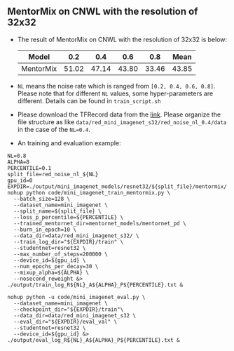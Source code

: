 ## MentorMix on CNWL with the resolution of 32x32
- The result of MentorMix on CNWL with the resolution of 32x32 is below:

  |Model|0.2|0.4|0.6|0.8|Mean|
  |---|---|---|---|---|---|
  |MentorMix|51.02|47.14|43.80|33.46|43.85|



- `NL` means the noise rate which is ranged from `[0.2, 0.4, 0.6, 0.8]`. Please note that for different `NL` values, some hyper-parameters are different. Details can be found in `train_script.sh`
- Please download the TFRecord data from the [link](https://drive.google.com/file/d/12KLkFaIDLlQ4bYIQL7xVeqX3H1d0r4_o/view?usp=sharing). Please organize the file structure as like `data/red_mini_imagenet_s32/red_noise_nl_0.4/data` in the case of the `NL=0.4`.
- An training and evaluation example:

```shell
NL=0.8
ALPHA=8
PERCENTILE=0.1
split_file=red_noise_nl_${NL}
gpu_id=0
EXPDIR=./output/mini_imagenet_models/resnet32/${split_file}/mentormix/
nohup python code/mini_imagenet_train_mentormix.py \
  --batch_size=128 \
  --dataset_name=mini_imagenet \
  --split_name=${split_file} \
  --loss_p_percentile=${PERCENTILE} \
  --trained_mentornet_dir=mentornet_models/mentornet_pd \
  --burn_in_epoch=10 \
  --data_dir=data/red_mini_imagenet_s32/ \
  --train_log_dir="${EXPDIR}/train" \
  --studentnet=resnet32 \
  --max_number_of_steps=200000 \
  --device_id=${gpu_id} \
  --num_epochs_per_decay=30 \
  --mixup_alpha=${ALPHA} \
  --nosecond_reweight &> ./output/train_log_R${NL}_A${ALPHA}_P${PERCENTILE}.txt &

nohup python -u code/mini_imagenet_eval.py \
  --dataset_name=mini_imagenet \
  --checkpoint_dir="${EXPDIR}/train"\
  --data_dir=data/red_mini_imagenet_s32 \
  --eval_dir="${EXPDIR}/eval_val" \
  --studentnet=resnet32 \
  --device_id=${gpu_id} &> ./output/eval_log_R${NL}_A${ALPHA}_P${PERCENTILE}.txt &
```
